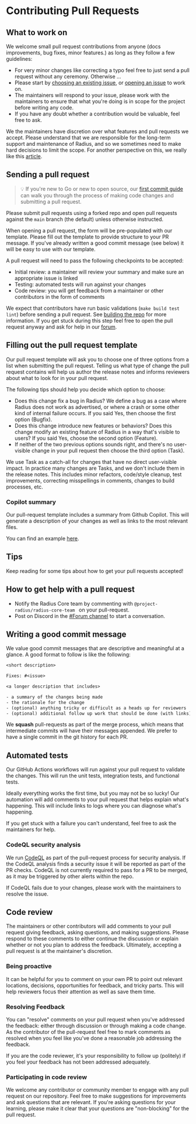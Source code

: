 # Contributing Pull Requests

## What to work on

We welcome small pull request contributions from anyone (docs improvements, bug fixes, minor features.) as long as they follow a few guidelines:

- For very minor changes like correcting a typo feel free to just send a pull request without any ceremony. Otherwise ... 
- Please start by [choosing an existing issue](https://github.com/project-radius/radius/issues), or [opening an issue](https://github.com/project-radius/radius/issues/new/choose) to work on.
- The maintainers will respond to your issue, please work with the maintainers to ensure that what you're doing is in scope for the project before writing any code.
- If you have any doubt whether a contribution would be valuable, feel free to ask.

We the maintainers have discretion over what features and pull requests we accept. Please understand that we are responsible for the long-term support and maintenance of Radius, and so we sometimes need to make hard decisions to limit the scope. For another perspective on this, we really like this [article](https://www.igvita.com/2011/12/19/dont-push-your-pull-requests/).

## Sending a pull request

> 💡 If you're new to Go or new to open source, our [first commit guide](./../contributing-code/contributing-code-first-commit/) can walk you through the process of making code changes and submitting a pull request.

Please submit pull requests using a forked repo and open pull requests against the `main` branch (the default) unless otherwise instructed.

When opening a pull request, the form will be pre-populated with our template. Please fill out the template to provide structure to your PR message. If you've already written a good commit message (see below) it will be easy to use with our template.

A pull request will need to pass the following checkpoints to be accepted:

- Initial review: a maintainer will review your summary and make sure an appropriate issue is linked
- Testing: automated tests will run against your changes
- Code review: you will get feedback from a maintainer or other contributors in the form of comments

We expect that contributors have run basic validations (`make build test lint`) before sending a pull request. See [building the repo](../contributing-code/contributing-code-building/) for more information. If you get stuck during this step feel free to open the pull request anyway and ask for help in our [forum](https://discordapp.com/channels/1113519723347456110/1115302284356767814).

## Filling out the pull request template

Our pull request template will ask you to choose one of three options from a list when submitting the pull request. Telling us what type of change the pull request contains will help us author the release notes and informs reviewers about what to look for in your pull request.

The following tips should help you decide which option to choose:

- Does this change fix a bug in Radius? We define a bug as a case where Radius does not work as advertised, or where a crash or some other kind of internal failure occurs. If you said Yes, then choose the first option (Bugfix).
- Does this change introduce new features or behaviors? Does this change modify an existing feature of Radius in a way that's visible to users? If you said Yes, choose the second option (Feature).
- If neither of the two previous options sounds right, and there's no user-visible change in your pull request then choose the third option (Task).

We use Task as a catch-all for changes that have no direct user-visible impact. In practice many changes are Tasks, and we don't include them in the release notes. This includes minor refactors, code/style cleanup, test improvements, correcting misspellings in comments, changes to build processes, etc.


### Copilot summary

Our pull-request template includes a summary from Github Copilot. This will generate a description of your changes as well as links to the most relevant files. 

You can find an example [here](https://github.com/project-radius/radius/pull/5614).

## Tips

Keep reading for some tips about how to get your pull requests accepted!

## How to get help with a pull request

* Notify the Radius Core team by commenting with `@project-radius/radius-core-team ` on your pull-request. 
* Post on Discord in the [#Forum channel](https://discord.gg/GJHN7kQrMh) to start a conversation.

## Writing a good commit message

We value good commit messages that are descriptive and meaningful at a glance. A good format to follow is like the following:

```txt
<short description>

Fixes: #<issue>

<a longer description that includes>

- a summary of the changes being made
- the rationale for the change
- (optional) anything tricky or difficult as a heads up for reviewers
- (optional) additional follow up work that should be done (with links)
```

We **squash** pull-requests as part of the merge process, which means that intermediate commits will have their messages appended. We prefer to have a single commit in the git history for each PR.

## Automated tests

Our GitHub Actions workflows will run against your pull request to validate the changes. This will run the unit tests, integration tests, and functional tests.

Ideally everything works the first time, but you may not be so lucky! Our automation will add comments to your pull request that helps explain what's happening. This will include links to logs where you can diagnose what's happening.

If you get stuck with a failure you can't understand, feel free to ask the maintainers for help.

### CodeQL security analysis

We run [CodeQL](https://codeql.github.com/) as part of the pull-request process for security analysis. If the CodeQL analysis finds a security issue it will be reported as part of the PR checks. CodeQL is not currently required to pass for a PR to be merged, as it may be triggered by other alerts within the repo.

If CodeQL fails due to your changes, please work with the maintainers to resolve the issue.


## Code review

The maintainers or other contributors will add comments to your pull request giving feedback, asking questions, and making suggestions. Please respond to these comments to either continue the discussion or explain whether or not you plan to address the feedback. Ultimately, accepting a pull request is at the maintainer's discretion.

### Being proactive 

It can be helpful for you to comment on your own PR to point out relevant locations, decisions, opportunities for feedback, and tricky parts. This will help reviewers focus their attention as well as save them time.

### Resolving Feedback

You can "resolve" comments on your pull request when you've addressed the feedback: either through discussion or through making a code change. As the contributor of the pull-request feel free to mark comments as resolved when you feel like you've done a reasonable job addressing the feedback.

If you are the code reviewer, it's your responsibility to follow up (politely) if you feel your feedback has not been addressed adequately.

### Participating in code review

We welcome any contributor or community member to engage with any pull request on our repository. Feel free to make suggestions for improvements and ask questions that are relevant. If you're asking questions for your learning, please make it clear that your questions are "non-blocking" for the pull request.